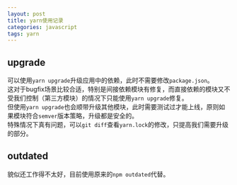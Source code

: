 ```yaml
---
layout: post
title: yarn使用记录
categories: javascript
tags: yarn
---
```



## upgrade

可以使用`yarn upgrade`升级应用中的依赖，此时不需要修改`package.json`。  
这对于bugfix场景比较合适，特别是间接依赖模块有修复，而直接依赖的模块又不受我们控制（第三方模块）的情况下只能使用`yarn upgrade`修复。  
但使用`yarn upgrade`也会顺带升级其他模块，此时需要测试过才能上线，原则如果模块符合`semver`版本策略，升级都是安全的。  
特殊情况下真有问题，可以`git diff`查看`yarn.lock`的修改，只提高我们需要升级的部分。


## outdated

貌似还工作得不太好，目前使用原来的`npm outdated`代替。
